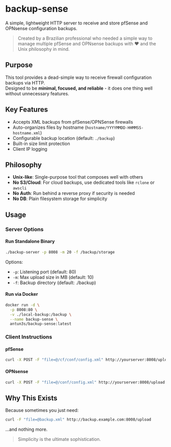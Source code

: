 # backup-sense

A simple, lightweight HTTP server to receive and store pfSense and OPNsense configuration backups.

> Created by a Brazilian professional who needed a simple way to manage multiple pfSense and OPNsense backups with ❤️ and the Unix philosophy in mind.

## Purpose

This tool provides a dead-simple way to receive firewall configuration backups via HTTP.  
Designed to be **minimal, focused, and reliable** - it does one thing well without unnecessary features.

## Key Features

- Accepts XML backups from pfSense/OPNSense firewalls
- Auto-organizes files by hostname (`hostname/YYYYMMDD-HHMMSS-hostname.xml`)
- Configurable backup location (default: `./backup`)
- Built-in size limit protection
- Client IP logging

## Philosophy

- **Unix-like**: Single-purpose tool that composes well with others
- **No S3/Cloud**: For cloud backups, use dedicated tools like `rclone` or `awscli`
- **No Auth**: Run behind a reverse proxy if security is needed
- **No DB**: Plain filesystem storage for simplicity

## Usage

### Server Options

#### Run Standalone Binary

```bash
./backup-server -p 8008 -m 20 -f /backup/storage
```

Options:

- `-p`: Listening port (default: 80)
- `-m`: Max upload size in MB (default: 10)
- `-f`: Backup directory (default: ./backup)

#### Run via Docker

```bash
docker run -d \
  -p 8008:80 \
  -v ./local-backup:/backup \
  --name backup-sense \
  antun3s/backup-sense:latest
```

### Client Instructions

#### pfSense

```bash
curl -X POST -F "file=@/cf/conf/config.xml" http://yourserver:8008/upload
```

#### OPNsense

```bash
curl -X POST -F "file=@/conf/config.xml" http://yourserver:8008/upload
```

## Why This Exists

Because sometimes you just need:

```bash
curl -F "file=@backup.xml" http://backup.example.com:8008/upload
```

...and nothing more.

> Simplicity is the ultimate sophistication.
